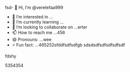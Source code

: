 fsd- 👋 Hi, I’m @veretefaa999
- 👀 I’m interested in ...
- 🌱 I’m currently learning ...
- 💞️ I’m looking to collaborate on ...erter
- 📫 How to reach me ...456
- 😄 Pronouns: ...wee
- ⚡ Fun fact: ...465252sfddfsdfsdfgb
sdsdsdfsdfsdfsdfsdf
<!---dfdfgdfsd66dgj26132
veretefaa/veretefaa is a ✨ special ✨ repository because its `README.md3545` (t456his file) appears on your GitHub profile.
You can click the Preview link to take a look at your changes.
--->fdshy
5354354
